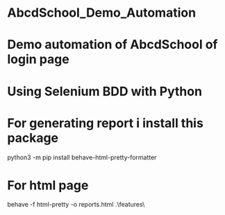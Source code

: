 # AbcdSchool_Demo_Automation

# Demo automation of AbcdSchool of login page
# Using Selenium BDD with Python

# For generating report i install this package

python3 -m pip install behave-html-pretty-formatter

# For html page
 
 behave -f html-pretty -o reports.html .\features\


